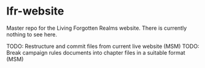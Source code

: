 lfr-website
===========

Master repo for the Living Forgotten Realms website. There is currently nothing to see here.

TODO: Restructure and commit files from current live website (MSM)
TODO: Break campaign rules documents into chapter files in a suitable format (MSM)
